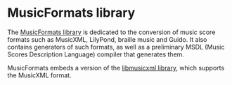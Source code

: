 # MusicFormats library

The [MusicFormats library](https://github.com/jacques-menu/musicformats) is dedicated to the conversion of music score formats such as MusicXML, LilyPond, braille music and Guido.
It also contains generators of such formats, as well as a preliminary MSDL (Music Scores Description Language) compiler that generates them.

MusicFormats embeds a version of the [libmusicxml library](https://github.com/grame-cncm/libmusicxml.git), which supports the MusicXML format.
